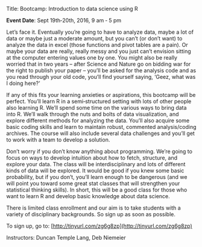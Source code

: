 Title: Bootcamp: Introduction to data science using R


__Event Date__:  Sept 19th‐20th, 2016, 9 am ‐ 5 pm

Let’s face it. Eventually you’re going to have to analyze data, maybe a lot
of data or maybe just a moderate amount, but you can’t (or don’t want) to
analyze the data in excel (those functions and pivot tables are a pain). Or
maybe your data are really, really messy and you just can’t envision sitting
at the computer entering values one by one. You might also be really worried
that in two years – after Science and Nature go on bidding war for the right
to publish your paper – you’ll be asked for the analysis code and as you
read through your old code, you’ll find yourself saying, ‘Geez, what was I
doing here?’

If any of this fits your learning anxieties or aspirations, this bootcamp
will be perfect. You’ll learn R in a semi‐structured setting with lots of
other people also learning R. We’ll spend some time on the various ways to
bring data into R. We’ll walk through the nuts and bolts of data
visualization, and explore different methods for analyzing the data. You’ll
also acquire some basic coding skills and learn to maintain robust,
commented analysis/coding archives. The course will also include several
data challenges and you’ll get to work with a team to develop a solution.

Don’t worry if you don’t know anything about programming. We’re going to
focus on ways to develop intuition about how to fetch, structure, and
explore your data. The class will be interdisciplinary and lots of different
kinds of data will be explored. It would be good if you knew some basic
probability, but if you don’t, you’ll learn enough to be dangerous (and we
will point you toward some great stat classes that will strengthen your
statistical thinking skills). In short, this will be a good class for those
who want to learn R and develop basic knowledge about data science.

There is limited class enrollment and our aim is to take students with a
variety of disciplinary backgrounds. So sign up as soon as possible.

To sign up, go to: [http://tinyurl.com/zg6g8zp](http://tinyurl.com/zg6g8zp)

Instructors: Duncan Temple Lang, Deb Niemeier
